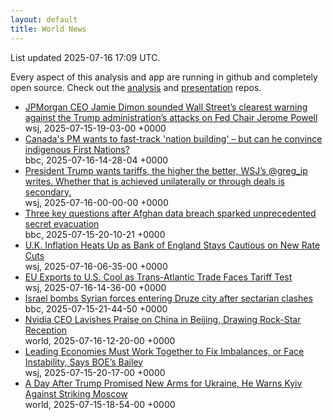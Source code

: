 ```yaml
---
layout: default
title: World News
---
```


<div markdown="0">
<div class="byline small text-muted">List updated <span class="datetime">2025-07-16 17:09 UTC</span>.</div>

<p>Every aspect of this analysis and app are running in github and completely open source. Check out the <a href="https://github.com/Castro-Media/Analysis">analysis</a> and <a href="https://github.com/Castro-Media/TopStoryReview.com">presentation</a> repos.</p>
<ul>
<li><a href='https://www.wsj.com/economy/central-banking/dimon-defends-fed-independence-after-trump-attacks-6cb6b05f'>JPMorgan CEO Jamie Dimon sounded Wall Street&#8217;s clearest warning against the Trump administration&#8217;s attacks on Fed Chair Jerome Powell</a><div class='byline small text-muted'>wsj, <span class="datetime">2025-07-15-19-03-00 +0000</span></div></li>
<li><a href='https://www.bbc.com/news/articles/cew0kw29lvro'>Canada's PM wants to fast-track 'nation building' &#8211; but can he convince indigenous First Nations?</a><div class='byline small text-muted'>bbc, <span class="datetime">2025-07-16-14-28-04 +0000</span></div></li>
<li><a href='https://www.wsj.com/economy/trade/forget-taco-trump-is-winning-his-trade-war-8af6f777'>President Trump wants tariffs, the higher the better, WSJ&#8217;s @greg_ip writes. Whether that is achieved unilaterally or through deals is secondary.</a><div class='byline small text-muted'>wsj, <span class="datetime">2025-07-16-00-00-00 +0000</span></div></li>
<li><a href='https://www.bbc.com/news/articles/c9w12kdg5zko'>Three key questions after Afghan data breach sparked unprecedented secret evacuation</a><div class='byline small text-muted'>bbc, <span class="datetime">2025-07-15-20-10-21 +0000</span></div></li>
<li><a href='https://www.wsj.com/economy/u-k-inflation-heats-up-as-bank-of-england-remains-cautious-on-new-rate-cuts-80ed4683'>U.K. Inflation Heats Up as Bank of England Stays Cautious on New Rate Cuts</a><div class='byline small text-muted'>wsj, <span class="datetime">2025-07-16-06-35-00 +0000</span></div></li>
<li><a href='https://www.wsj.com/economy/trade/eu-exports-to-u-s-cool-as-trans-atlantic-trade-faces-tariff-test-94059ed1'>EU Exports to U.S. Cool as Trans-Atlantic Trade Faces Tariff Test</a><div class='byline small text-muted'>wsj, <span class="datetime">2025-07-16-14-36-00 +0000</span></div></li>
<li><a href='https://www.bbc.com/news/articles/c89e3j4e911o'>Israel bombs Syrian forces entering Druze city after sectarian clashes</a><div class='byline small text-muted'>bbc, <span class="datetime">2025-07-15-21-44-50 +0000</span></div></li>
<li><a href='https://www.wsj.com/world/asia/nvidia-ceo-lavishes-praise-on-china-in-beijing-drawing-rock-star-reception-3587377f'>Nvidia CEO Lavishes Praise on China in Beijing, Drawing Rock-Star Reception</a><div class='byline small text-muted'>world, <span class="datetime">2025-07-16-12-20-00 +0000</span></div></li>
<li><a href='https://www.wsj.com/economy/global/leading-economies-must-work-together-to-fix-imbalances-or-face-instability-says-boes-bailey-0fab8109'>Leading Economies Must Work Together to Fix Imbalances, or Face Instability, Says BOE&#8217;s Bailey</a><div class='byline small text-muted'>wsj, <span class="datetime">2025-07-15-20-17-00 +0000</span></div></li>
<li><a href='https://www.wsj.com/world/russia/trump-advised-zelensky-to-take-the-fight-to-russia-senior-ukrainian-official-says-bdf7dffe'>A Day After Trump Promised New Arms for Ukraine, He Warns Kyiv Against Striking Moscow</a><div class='byline small text-muted'>world, <span class="datetime">2025-07-15-18-54-00 +0000</span></div></li>
</ul>
</div>
